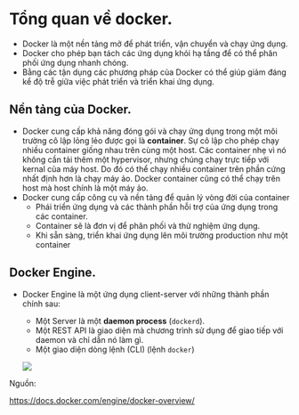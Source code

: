 # Tổng quan về docker.
- Docker là một nền tảng mở để phát triển, vận chuyển và chạy ứng dụng. 
- Docker cho phép bạn tách các ứng dụng khỏi hạ tầng để có thể phân phối ứng dụng nhanh chóng. 
- Bằng các tận dụng các phương pháp của Docker có thể giúp giảm đáng kể độ trễ giữa việc phát triển và triển khai ứng dụng.

## Nền tảng của Docker.
- Docker cung cấp khả năng đóng gói và chạy ứng dụng trong một môi trường cô lập lỏng lẻo được gọi là **container**. Sự cô lập cho phép chạy nhiều container giống nhau trên cùng một host. Các container nhẹ vì nó không cần tải thêm một hypervisor, nhưng chúng chạy trực tiếp với kernal của máy host. Do đó có thể chạy nhiều container trên phần cứng nhất định hơn là chạy máy ảo. Docker container cũng có thể chạy trên host mà host chính là một máy ảo.
- Docker cung cấp công cụ và nền tảng để quản lý vòng đời của container
    - Phái triển ứng dụng và các thành phần hỗi trợ của ứng dụng trong các container.
    - Container sẽ là đơn vị để phân phối và thử nghiệm ứng dụng.
    - Khi sẵn sàng, triển khai ứng dụng lên môi trường production như một container

## Docker Engine.
- Docker Engine là một ứng dụng client-server với những thành phần chính sau:
    - Một Server là một **daemon process** (`dockerd`).
    - Một REST API là giao diện mà chương trình sử dụng để giao tiếp với daemon và chỉ dẫn nó làm gì.
    - Một giao diện dòng lệnh (CLI) (lệnh `docker`)

    ![](https://i.imgur.com/9dkwXPZ.png)




Nguồn:

https://docs.docker.com/engine/docker-overview/